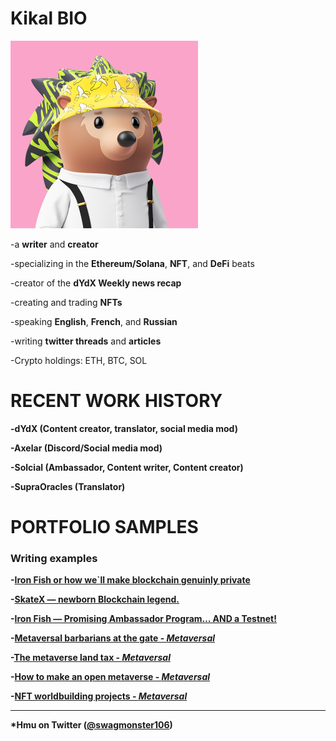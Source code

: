 # <b>Kikal BIO</b>


![photo](/data/assets/small_avathar.png)

-a <b>writer</b> and <b>creator</b>

-specializing in the <b>Ethereum/Solana</b>, <b>NFT</b>, and <b>DeFi</b> beats

-creator of the <b>dYdX Weekly news recap</b>

-creating and trading <b>NFTs</b>

-speaking <b>English</b>, <b>French</b>, and <b>Russian</b>

-writing <b>twitter threads</b> and <b>articles</b>

-Crypto holdings: ETH, BTC, SOL


# <b>RECENT WORK HISTORY

-<b>dYdX</b> (Content creator, translator, social media mod)
  
-<b>Axelar</b> (Discord/Social media mod)

-<b>Solcial</b> (Ambassador, Content writer, Content creator)
  
-<b>SupraOracles</b> (Translator)

# <b>PORTFOLIO SAMPLES</b>

### Writing examples  
  
-[Iron Fish or how we`ll make blockchain genuinly private](https://kikal6.medium.com/iron-fish-or-how-we-ll-make-blockchain-genuinly-private-628fa3286541)
  
-[SkateX — newborn Blockchain legend.](https://kikal6.medium.com/skatex-newborn-blockchain-legend-66eb81523b48)
  
-[Iron Fish — Promising Ambassador Program… AND a Testnet!](https://kikal6.medium.com/iron-fish-ambassador-program-testnet-239b679c7d97)
  
-[Metaversal barbarians at the gate - *Metaversal*](https://metaversal.banklesshq.com/p/metaversal-barbarians-at-the-gate?s=w)
  
-[The metaverse land tax - *Metaversal*](https://metaversal.banklesshq.com/p/the-metaverse-land-tax?s=w)
  
-[How to make an open metaverse - *Metaversal*](https://metaversal.banklesshq.com/p/how-to-make-an-open-metaverse?s=w)
  
-[NFT worldbuilding projects - *Metaversal*](https://metaversal.banklesshq.com/p/nft-worldbuilding-projects?s=w)
  

***

*Hmu on Twitter ([@swagmonster106](https://twitter.com/swagmonster106))
